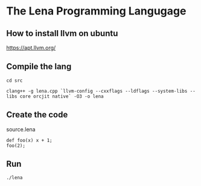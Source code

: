# The Lena Programming Langugage

## How to install llvm on ubuntu
https://apt.llvm.org/

## Compile the lang
```
cd src

clang++ -g lena.cpp `llvm-config --cxxflags --ldflags --system-libs --libs core orcjit native` -O3 -o lena
```

## Create the code 
source.lena
```
def foo(x) x + 1;
foo(2);
```

## Run 
```
./lena
```
